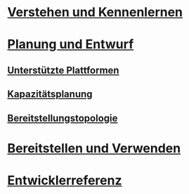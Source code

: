 # [Verstehen und Kennenlernen](/microsoft-identity-manager/understand-explore/microsoft-identity-manager-2016)
# [Planung und Entwurf](/microsoft-identity-manager/plan-design/microsoft-identity-manager-2016-supported-platforms)
## [Unterstützte Plattformen](microsoft-identity-manager-2016-supported-platforms.md)
## [Kapazitätsplanung](capacity-planning-guide.md)
## [Bereitstellungstopologie](topology-considerations.md)
# [Bereitstellen und Verwenden](/microsoft-identity-manager/deploy-use/microsoft-identity-manager-deploy)
# [Entwicklerreferenz](/microsoft-identity-manager/reference/microsoft-identity-manager-2016-developer-reference)


<!--HONumber=May16_HO3-->


